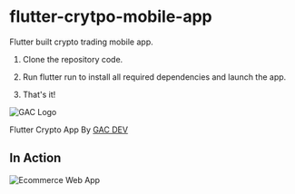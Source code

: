 # flutter-crytpo-mobile-app
Flutter built crypto trading mobile app.

1. Clone the repository code.

2. Run flutter run to install all required dependencies and launch the app.

3. That's it!


![GAC Logo](https://geniusandcourage.com/favicon.ico)

Flutter Crypto App By [GAC DEV](https://geniusandcourage.com)

## In Action

![Ecommerce Web App](https://hlwsdtech.com:8081/images/flutter.png)